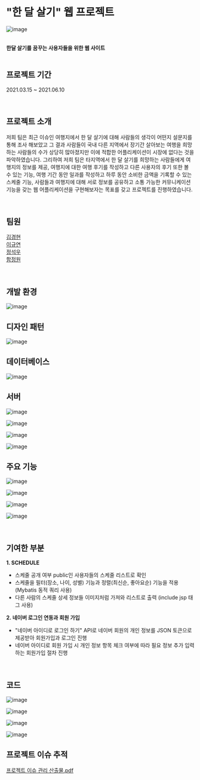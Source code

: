 # "한 달 살기" 웹 프로젝트 
![image](https://user-images.githubusercontent.com/62202364/179443166-0583ac56-1d8f-442d-baa4-d70ff01ad27f.png)
<br><br>

**한달 살기를 꿈꾸는 사용자들을 위한 웹 사이트** <br>
<br>

## 프로젝트 기간
2021.03.15 ~ 2021.06.10 <br>

<br>

## 프로젝트 소개
 저희 팀은 최근 이슈인 여행지에서 한 달 살기에 대해 사람들의 생각이 어떤지 설문지를 통해 조사 해보았고 그 결과 사람들이 국내 다른 지역에서 장기간 살아보는 여행을 희망하는 사람들의 수가 상당히 많아졌지만 이에 적합한 어플리케이션이 시장에 없다는 것을 파악하였습니다. 그리하여 저희 팀은 타지역에서 한 달 살기를 희망하는 사람들에게 여행지의 정보를 제공, 여행지에 대한 여행 후기를 작성하고 다른 사용자의 후기 또한 볼 수 있는 기능, 여행 기간 동안 일과를 작성하고 하루 동안 소비한 금액을 기록할 수 있는 스케줄 기능, 사람들과 여행지에 대해 서로 정보를 공유하고 소통 가능한 커뮤니케이션 기능을 갖는 웹 어플리케이션을 구현해보자는 목표를 갖고 프로젝트를 진행하였습니다. <br>
 
 <br>

## 팀원
[김경현](https://github.com/KimKyungHyunn) <br>
[이규연](https://github.com/Leeky0615) <br>
[정석우](https://github.com/seokwoo-jeong) <br>
[함정원](https://github.com/HamJeongWon) <br>

<br>

## 개발 환경
![image](https://user-images.githubusercontent.com/62202364/179441978-3eea6f5b-c8bb-464e-82c6-ebf93b778999.png)
<br>

## 디자인 패턴
![image](https://user-images.githubusercontent.com/62202364/179442075-b6eb88c9-fdb9-4d10-ad56-4789076bafdf.png)
<br>

## 데이터베이스
![image](https://user-images.githubusercontent.com/62202364/179442132-d4edf6f8-3bf6-4e1e-95ea-751403af1916.png)
<br>

## 서버
![image](https://user-images.githubusercontent.com/62202364/179442576-a722e0d3-628c-4c91-bead-306f63da0daf.png)
<br>

![image](https://user-images.githubusercontent.com/62202364/179442589-aebfd892-a7a2-43a9-989e-49164f6cf6a9.png)
<br>

![image](https://user-images.githubusercontent.com/62202364/179442601-da90c8f6-3e4c-4c39-89fc-0cd47c7005b4.png)
<br>

![image](https://user-images.githubusercontent.com/62202364/179442620-dde11116-20d2-4110-af69-200f804947bc.png)
<br>

## 주요 기능
![image](https://user-images.githubusercontent.com/62202364/179442658-1c0cd078-7b05-4f6e-ba17-b6187c47b116.png)
<br>

![image](https://user-images.githubusercontent.com/62202364/179442665-a2481044-2304-4d75-9719-7cc9924abc25.png)
<br>

![image](https://user-images.githubusercontent.com/62202364/179442678-d85844a3-6484-4cd1-ac77-982fa6d42060.png)
<br>

![image](https://user-images.githubusercontent.com/62202364/179442708-5efb454d-edbb-4344-a6e3-96d728785b28.png)
<br>
 
<br>

## 기여한 부분
**1. SCHEDULE**
- 스케줄 공개 여부 public인 사용자들의 스케줄 리스트로 확인
- 스케줄을 필터(장소, 나이, 성별) 기능과 정렬(최신순, 좋아요순) 기능을 적용 (Mybatis 동적 쿼리 사용)
- 다른 사람의 스케줄 상세 정보들 이미지처럼 가져와 리스트로 출력 (include jsp 태그 사용) <br>

**2. 네이버 로그인 연동과 회원 가입**
- "네이버 아이디로 로그인 하기" API로 네이버 회원의 개인 정보를 JSON 토큰으로 제공받아 회원가입과 로그인 진행
- 네이버 아이디로 회원 가입 시 개인 정보 항목 체크 여부에 따라 필요 정보 추가 입력하는 회원가입 절차 진행 <br>

<br>

## 코드
![image](https://user-images.githubusercontent.com/62202364/179443048-7be9d590-043a-4e29-9b24-48d556f8d19c.png)
<br>

![image](https://user-images.githubusercontent.com/62202364/179442932-8861f06f-191d-49f4-aae1-d106f83bd2a1.png)
<br>

![image](https://user-images.githubusercontent.com/62202364/179442949-942fc5f8-2822-4bab-87f8-cbfe327d0a1a.png)
<br>

![image](https://user-images.githubusercontent.com/62202364/179442960-23cff180-bae9-422b-8484-449d5db738b7.png)
<br>

## 프로젝트 이슈 추적

[프로젝트 이슈 관리 산출물.pdf](https://github.com/KimKyungHyunn/LiveAmonth/files/9129404/1-3.ALM.pdf)

